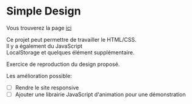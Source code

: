 # Simple Design

Vous trouverez la page [ici](https://rubenavone.github.io/SimpleDesign/public/)

Ce projet peut permettre de travailler le HTML/CSS.  
Il y a également du JavaScript  
LocalStorage et quelques élément supplémentaire.  

Exercice de reproduction du design proposé.

Les amélioration possible:  
- [ ] Rendre le site responsive 
- [ ] Ajouter une librairie JavaScript d'animation pour une démonstration
